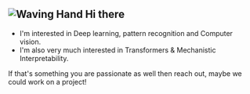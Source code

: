 ## ![Waving Hand](https://raw.githubusercontent.com/Tarikul-Islam-Anik/Animated-Fluent-Emojis/master/Emojis/Hand%20gestures/Waving%20Hand.png)  Hi there 

* I'm interested in Deep learning, pattern recognition and Computer vision.
* I'm also very much interested in Transformers & Mechanistic Interpretability.

If that's something you are passionate as well then reach out, maybe we could work on a project!

<!--
**Jevi-Waugh/Jevi-Waugh** is a ✨ _special_ ✨ repository because its `README.md` (this file) appears on your GitHub profile.

Here are some ideas to get you started:

- 🔭 I’m currently working on ...
- 🌱 I’m currently learning ...
- 👯 I’m looking to collaborate on ...
- 🤔 I’m looking for help with ...
- 💬 Ask me about ...
- 📫 How to reach me: ...
- 😄 Pronouns: ...
- ⚡ Fun fact: ...
-->
